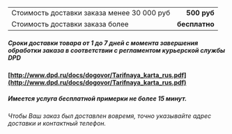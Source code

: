 |                                            |               |
| :----------------------------------------- | ------------: |
| Стоимость доставки заказа менее 30 000 руб |   **500 руб** |
| Стоимость доставки заказа более            | **бесплатно** |

##### Сроки доставки товара от 1 до 7 дней с момента завершения обработки заказа в соответствии с регламентом курьерской службы DPD

#### [http://www.dpd.ru/docs/dogovor/Tarifnaya_karta_rus.pdf](http://www.dpd.ru/docs/dogovor/Tarifnaya_karta_rus.pdf)

##### Имеется услуга бесплатной примерки не более 15 минут.

###### Чтобы Ваш заказ был доставлен вовремя, точно указывайте адрес доставки и контактный телефон.
